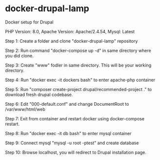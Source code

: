 # docker-drupal-lamp
Docker setup for Drupal

PHP Version: 8.0, 
Apache Version: Apache/2.4.54, 
Mysql: Latest

Step 1: Create a folder and clone "docker-drupal-lamp" repository

Step 2: Run command "docker-compose up -d" in same directory where you did clone.

Step 3: Create "www" fodler in same directory. This will be your working directory.

Step 4: Run "docker exec -it dockers bash" to enter apache-php container

Step 5: Run "composer create-project drupal/recommended-project ." to download fresh drupal codebase.

Step 6: Edit "000-default.conf" and change DocumentRoot to /var/www/html/web

Step 7: Exit from container and restart docker using docker-compose restart.

Step 8: Run "docker exec -it db bash" to enter mysql container

Step 9: Connect mysql "mysql -u root -ptest" and create database

Step 10: Browse localhost, you will redirect to Drupal installation page.

